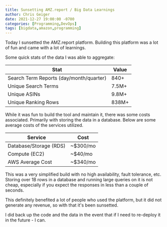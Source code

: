 ```yaml
---
title: Sunsetting AMZ.report / Big Data Learnings
author: Chris Geiger
date: 2021-12-27 19:00:00 -0700
categories: [Programming,DevOps]
tags: [bigdata,amazon,programming]
---
```


Today I sunsetted the AMZ.report platform.  Building this platform was a lot of fun and came with a lot of learnings.  

Some quick stats of the data I was able to aggregate:

| Stat      | Value |
| ----------- | ----------- |
| Search Term Reports (day/month/quarter)      | 840+       |
| Unique Search Terms   | 7.5M+        |
| Unique ASINs | 9.8M+ | 
| Unique Ranking Rows | 838M+ | 

While it was fun to build the tool and maintain it, there was some costs associated.  Primarily with storing the data in a database. Below are some average costs of the services utilized.

| Service      | Cost |
| ----------- | ----------- |
| Database/Storage (RDS)     | ~$300/mo       |
| Compute (EC2)   | ~$40/mo        |
| AWS Average Cost | ~$340/mo | 

This was a very simplified build with no high availability, fault tolerance, etc.  Storing over 1B rows in a database and running large queries on it is not cheap, especially if you expect the responses in less than a couple of seconds.

This definitely benefited a lot of people who used the platform, but it did not generate any revenue, so with that it's been sunsetted.  

I did back up the code and the data in the event that if I need to re-deploy it in the future - I can.
